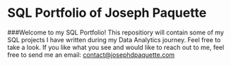 # SQL Portfolio of Joseph Paquette

###Welcome to my SQL Portfolio! This repositiory will contain some of my SQL projects I have written during my Data Analytics journey. Feel free to take a look. If you like what you see and would like to reach out to me, feel free to send me an email:  contact@josephdpaquette.com
